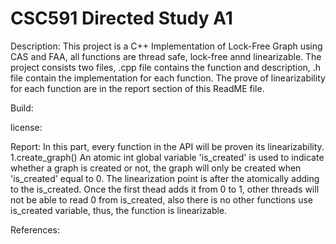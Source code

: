 # CSC591 Directed Study A1

Description:
This project is a C++ Implementation of Lock-Free Graph using CAS and FAA, all functions are thread safe, lock-free annd linearizable. The project consists two files, .cpp file contains the function and description, .h file contain the implementation for each function. The prove of linearizability for each function are in the report section of this ReadME file.

Build:

license:

Report:
In this part, every function in the API will be proven its linearizability.
1.create_graph()
An atomic int global variable 'is_created' is used to indicate whether a graph is created or not, the graph will only be created when 'is_created' equal to 0. The linearization point is after the atomically adding to the is_created. Once the first thead adds it from 0 to 1, other threads will not be able to read 0 from is_created, also there is no other functions use is_created variable, thus, the function is linearizable. 

References:
